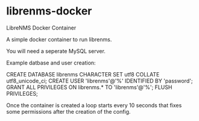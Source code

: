 # librenms-docker
LibreNMS Docker Container

A simple docker container to run librenms. 

You will need a seperate MySQL server. 

Example datbase and user creation:

CREATE DATABASE librenms CHARACTER SET utf8 COLLATE utf8_unicode_ci;
CREATE USER 'librenms'@'%' IDENTIFIED BY 'password';
GRANT ALL PRIVILEGES ON librenms.* TO 'librenms'@'%';
FLUSH PRIVILEGES;

Once the container is created a loop starts every 10 seconds that fixes some permissions after the creation of the config. 
